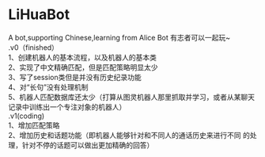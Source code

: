 # LiHuaBot
A bot,supporting Chinese,learning from Alice Bot
有志者可以一起玩~<br>
  .v0（finished）<br>
  1、创建机器人的基本流程，以及机器人的基本类<br>
  2、实现了中文精确匹配，但是匹配策略明显太少<br>
  3、写了session类但是并没有历史纪录功能<br>
  4、对“长句”没有处理机制<br>
  5、机器人匹配数据库还太少（打算从图灵机器人那里抓取并学习，或者从某聊天记录中训练出一个专注对象的机器人）<br>
  .v1(coding)<br>
  1、增加匹配策略<br>
  2、增加历史和话题功能（即机器人能够针对和不同人的通话历史来进行不同 的处理，针对不停的话题可以做出更加精确的回答）<br>
